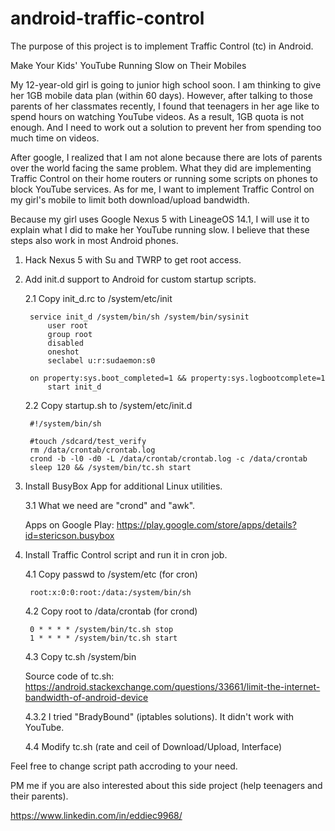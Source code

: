 # android-traffic-control
The purpose of this project is to implement Traffic Control (tc) in Android.

Make Your Kids' YouTube Running Slow on Their Mobiles

My 12-year-old girl is going to junior high school soon. I am thinking to give her 1GB mobile data plan (within 60 days). However, after talking to those parents of her classmates recently, I found that teenagers in her age like to spend hours on watching YouTube videos. As a result, 1GB quota is not enough. And I need to work out a solution to prevent her from spending too much time on videos.

After google, I realized that I am not alone because there are lots of parents over the world facing the same problem. What they did are implementing Traffic Control on their home routers or running some scripts on phones to block YouTube services. As for me, I want to implement Traffic Control on my girl's mobile to limit both download/upload bandwidth.

Because my girl uses Google Nexus 5 with LineageOS 14.1, I will use it to explain what I did to make her YouTube running slow. I believe that these steps also work in most Android phones.

1. Hack Nexus 5 with Su and TWRP to get root access.

2. Add init.d support to Android for custom startup scripts.
	
	2.1 Copy init_d.rc to /system/etc/init
	
		service init_d /system/bin/sh /system/bin/sysinit
			user root
			group root
			disabled
			oneshot
			seclabel u:r:sudaemon:s0

		on property:sys.boot_completed=1 && property:sys.logbootcomplete=1
			start init_d
	
	2.2 Copy startup.sh to /system/etc/init.d
	
		#!/system/bin/sh

		#touch /sdcard/test_verify
		rm /data/crontab/crontab.log
		crond -b -l0 -d0 -L /data/crontab/crontab.log -c /data/crontab
		sleep 120 && /system/bin/tc.sh start

3. Install BusyBox App for additional Linux utilities.

	3.1 What we need are "crond" and "awk".
	
	Apps on Google Play: https://play.google.com/store/apps/details?id=stericson.busybox

4. Install Traffic Control script and run it in cron job.

	4.1 Copy passwd to /system/etc (for cron)
	
		root:x:0:0:root:/data:/system/bin/sh

	4.2 Copy root to /data/crontab (for crond)
	
		0 * * * * /system/bin/tc.sh stop
		1 * * * * /system/bin/tc.sh start

	4.3 Copy tc.sh /system/bin
	
	Source code of tc.sh: https://android.stackexchange.com/questions/33661/limit-the-internet-bandwidth-of-android-device
	
	4.3.2 I tried "BradyBound" (iptables solutions). It didn't work with YouTube.
	
	4.4 Modify tc.sh (rate and ceil of Download/Upload, Interface)
  
Feel free to change script path accroding to your need.

PM me if you are also interested about this side project (help teenagers and their parents).

https://www.linkedin.com/in/eddiec9968/
